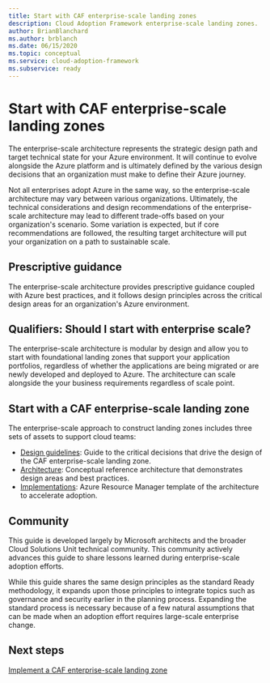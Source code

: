 ```yaml
---
title: Start with CAF enterprise-scale landing zones
description: Cloud Adoption Framework enterprise-scale landing zones.
author: BrianBlanchard
ms.author: brblanch
ms.date: 06/15/2020
ms.topic: conceptual
ms.service: cloud-adoption-framework
ms.subservice: ready
---
```


# Start with CAF enterprise-scale landing zones

The enterprise-scale architecture represents the strategic design path and target technical state for your Azure environment. It will continue to evolve alongside the Azure platform and is ultimately defined by the various design decisions that an organization must make to define their Azure journey.

Not all enterprises adopt Azure in the same way, so the enterprise-scale architecture may vary between various organizations. Ultimately, the technical considerations and design recommendations of the enterprise-scale architecture may lead to different trade-offs based on your organization's scenario. Some variation is expected, but if core recommendations are followed, the resulting target architecture will put your organization on a path to sustainable scale.

## Prescriptive guidance

The enterprise-scale architecture provides prescriptive guidance coupled with Azure best practices, and it follows design principles across the critical design areas for an organization's Azure environment.

## Qualifiers: Should I start with enterprise scale?

The enterprise-scale architecture is modular by design and allow you to start with foundational landing zones that support your application portfolios, regardless of whether the applications are being migrated or are newly developed and deployed to Azure. The architecture can scale alongside the your business requirements regardless of scale point.

## Start with a CAF enterprise-scale landing zone

The enterprise-scale approach to construct landing zones includes three sets of assets to support cloud teams:

- [Design guidelines](./design-guidelines.md): Guide to the critical decisions that drive the design of the CAF enterprise-scale landing zone.
- [Architecture](./architecture.md): Conceptual reference architecture that demonstrates design areas and best practices.
- [Implementations](./implementation.md): Azure Resource Manager template of the architecture to accelerate adoption.

<!-- TODO: Reinstate once template.md is ready.
- [Template](./template.md): A documentation template to quickly capture decisions and any deviation from the suggested architecture or implementation.
-->

## Community

<!-- docsTest:ignore "Cloud Solutions Unit" -->

This guide is developed largely by Microsoft architects and the broader Cloud Solutions Unit technical community. This community actively advances this guide to share lessons learned during enterprise-scale adoption efforts.

While this guide shares the same design principles as the standard Ready methodology, it expands upon those principles to integrate topics such as governance and security earlier in the planning process. Expanding the standard process is necessary because of a few natural assumptions that can be made when an adoption effort requires large-scale enterprise change.

## Next steps

[Implement a CAF enterprise-scale landing zone](./implementation.md)
